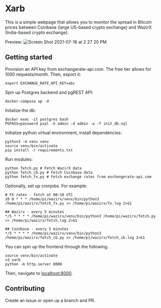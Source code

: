 # Xarb

This is a simple webpage that allows you to monitor the spread in Bitcoin prices between Coinbase (large US-based crypto exchange) and WazirX (India-based crypto exchange).

Preview:
![Screen Shot 2021-07-16 at 2 27 20 PM](https://user-images.githubusercontent.com/18354771/125921815-92773c27-cbe3-406b-963e-c3af650123d8.png)


## Getting started

Provision an API key from exchangerate-api.com. The free tier allows for 1000 requests/month. Then, export it:

```
export EXCHANGE_RATE_API_KEY=abc
```

Spin up Postgres backend and pgREST API:

```
docker-compose up -d
```

Initalize the db:

```
docker exec -it postgres bash
PGPASS=password psql -U admin -d admin -a -f init_db.sql
```

Initialize python virtual environment, install dependencies:

```
python3 -m venv venv
source venv/bin/activate
pip install -r requirements.txt
```

Run modules:
```
python fetch.py # Fetch WazirX data
python fetch_cb.py # Fetch Coinbase data
python fetch_fx.py # Fetch exchange rates from exchangerate-api.com
```

Optionally, set up cronjobs. For example:
```
# FX rates - fetch at 00:10 UTC
10 0 * * * /home/pi/wazirx/venv/bin/python3 /home/pi/wazirx/fetch_fx.py >> /home/pi/wazirx/fx.log 2>&1

## Wazirx - every 5 minutes
*/5 * * * * /home/pi/wazirx/venv/bin/python3 /home/pi/wazirx/fetch.py >> /home/pi/wazirx/fetch.log 2>&1

## Coinbase - every 5 minutes
*/5 * * * * /home/pi/wazirx/venv/bin/python3 /home/pi/wazirx/fetch_cb.py >> /home/pi/wazirx/fetch_cb.log 2>&1
```

You can spin up the frontend through the following.
```
source venv/bin/activate
cd xarb
python -m http.server 8000
```

Then, navigate to [localhost:8000](http://localhost:8000).

## Contributing
Create an issue or open up a branch and PR.

